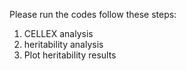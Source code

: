Please run the codes follow these steps:
1. CELLEX analysis
2. heritability analysis
3. Plot heritability results
